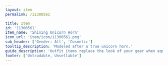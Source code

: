 ```yaml
---
layout: item
permalink: /11300561

title: Item
id: '11300561'
item_name: 'Shining Unicorn Horn'
icon_url: 'item/icon/11300561.png'
sub_header: ['Gender: All', 'Cosmetic']
tooltip_description: 'Modeled after a true unicorn horn.'
guide_description: 'Outfit items replace the look of your gear when equipped.'
footer: ['Untradable, Unsellable']
---
```

